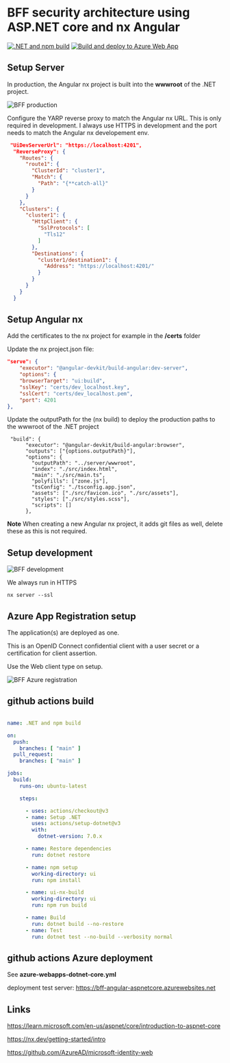 # BFF security architecture using ASP.NET core and nx Angular

[![.NET and npm build](https://github.com/damienbod/bff-aspnetcore-angular/actions/workflows/dotnet.yml/badge.svg)](https://github.com/damienbod/bff-aspnetcore-angular/actions/workflows/dotnet.yml) [![Build and deploy to Azure Web App](https://github.com/damienbod/bff-aspnetcore-angular/actions/workflows/azure-webapps-dotnet-core.yml/badge.svg?branch=deploy)](https://github.com/damienbod/bff-aspnetcore-angular/actions/workflows/azure-webapps-dotnet-core.yml)

## Setup Server 

In production, the Angular nx project is built into the **wwwroot** of the .NET project.

![BFF production](https://github.com/damienbod/bff-aspnetcore-angular/blob/main/images/bff-arch-production_01.png)

Configure the YARP reverse proxy to match the Angular nx URL. This is only required in development. I always use HTTPS in development and the port needs to match the Angular nx developement env.

```json
 "UiDevServerUrl": "https://localhost:4201",
  "ReverseProxy": {
    "Routes": {
      "route1": {
        "ClusterId": "cluster1",
        "Match": {
          "Path": "{**catch-all}"
        }
      }
    },
    "Clusters": {
      "cluster1": {
        "HttpClient": {
          "SslProtocols": [
            "Tls12"
          ]
        },
        "Destinations": {
          "cluster1/destination1": {
            "Address": "https://localhost:4201/"
          }
        }
      }
    }
  }
```

## Setup Angular nx

Add the certificates to the nx project for example in the **/certs** folder

Update the nx project.json file:

```json
"serve": {
    "executor": "@angular-devkit/build-angular:dev-server",
    "options": {
    "browserTarget": "ui:build",
    "sslKey": "certs/dev_localhost.key",
    "sslCert": "certs/dev_localhost.pem",
    "port": 4201
},
```

Update the outputPath for the (nx build) to deploy the production paths to the wwwroot of the .NET project

```
 "build": {
      "executor": "@angular-devkit/build-angular:browser",
      "outputs": ["{options.outputPath}"],
      "options": {
        "outputPath": "../server/wwwroot",
        "index": "./src/index.html",
        "main": "./src/main.ts",
        "polyfills": ["zone.js"],
        "tsConfig": "./tsconfig.app.json",
        "assets": ["./src/favicon.ico", "./src/assets"],
        "styles": ["./src/styles.scss"],
        "scripts": []
      },
```

**Note** When creating a new Angular nx project, it adds git files as well, delete these as this is not required.

## Setup development

![BFF development](https://github.com/damienbod/bff-aspnetcore-angular/blob/main/images/bff-arch-development_01.png)

We always run in HTTPS

```
nx server --ssl
```

## Azure App Registration setup

The application(s) are deployed as one. 

This is an OpenID Connect confidential client with a user secret or a certification for client assertion.

Use the Web client type on setup.

![BFF Azure registration](https://github.com/damienbod/bff-aspnetcore-angular/blob/main/images/azure-app-registration_01.png)

## github actions build

```yaml

name: .NET and npm build

on:
  push:
    branches: [ "main" ]
  pull_request:
    branches: [ "main" ]

jobs:
  build:
    runs-on: ubuntu-latest

    steps:

      - uses: actions/checkout@v3
      - name: Setup .NET
        uses: actions/setup-dotnet@v3
        with:
          dotnet-version: 7.0.x

      - name: Restore dependencies
        run: dotnet restore

      - name: npm setup
        working-directory: ui
        run: npm install

      - name: ui-nx-build
        working-directory: ui
        run: npm run build

      - name: Build
        run: dotnet build --no-restore
      - name: Test
        run: dotnet test --no-build --verbosity normal
```

## github actions Azure deployment

See **azure-webapps-dotnet-core.yml**

deployment test server: https://bff-angular-aspnetcore.azurewebsites.net

## Links

https://learn.microsoft.com/en-us/aspnet/core/introduction-to-aspnet-core

https://nx.dev/getting-started/intro

https://github.com/AzureAD/microsoft-identity-web